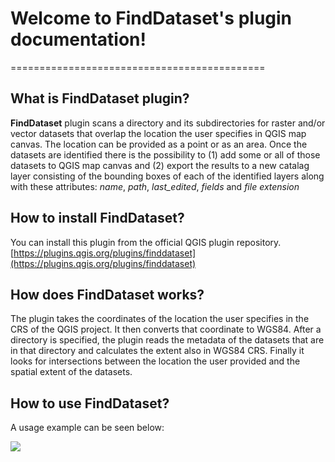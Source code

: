 
# Welcome to FindDataset's plugin documentation!
============================================

## What is **FindDataset** plugin?

**FindDataset** plugin scans a directory and its subdirectories for raster and/or vector datasets that overlap the location the user specifies in QGIS map canvas. The location can be provided as a point or as an area. Once the datasets are identified there is the possibility to (1) add some or all of those datasets to QGIS map canvas and (2) export the results to a new catalag layer consisting of the bounding boxes of each of the identified layers along with these attributes: *name*, *path*, *last_edited*, *fields* and *file extension*

## How to install **FindDataset**?

You can install this plugin from the official QGIS plugin repository. [https://plugins.qgis.org/plugins/finddataset](https://plugins.qgis.org/plugins/finddataset) 

## How does **FindDataset** works?

The plugin takes the coordinates of the location the user specifies in the CRS of the QGIS project. It then converts that coordinate to WGS84. After a directory is specified, the plugin reads the metadata of the datasets that are in that directory and calculates the extent also in WGS84 CRS. Finally it looks for intersections between the location the user provided and the spatial extent of the datasets. 

## How to use **FindDataset**?

A usage example can be seen below:

![]( find_dataset.gif)

